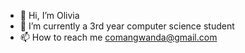 - 👋 Hi, I’m Olivia
- 🌱 I’m currently a 3rd year computer science student
- 📫 How to reach me comangwanda@gmail.com
